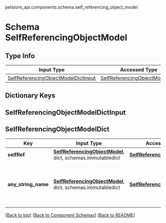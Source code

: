 petstore_api.components.schema.self_referencing_object_model
# Schema SelfReferencingObjectModel

## Type Info
Input Type | Accessed Type | Description | Notes
------------ | ------------- | ------------- | -------------
[SelfReferencingObjectModelDictInput](#selfreferencingobjectmodeldictinput) | [SelfReferencingObjectModelDict](#selfreferencingobjectmodeldict) |  |

## Dictionary Keys
## SelfReferencingObjectModelDictInput
## SelfReferencingObjectModelDict

Key | Input Type | Accessed Type | Description | Notes
------------ | ------------- | ------------- | ------------- | -------------
**selfRef** | [**SelfReferencingObjectModel**](#top), dict, schemas.immutabledict | [**SelfReferencingObjectModel**](#top) |  | [optional]
**any_string_name** | [**SelfReferencingObjectModel**](#top), dict, schemas.immutabledict | [**SelfReferencingObjectModel**](#top) | any string name can be used but the value must be the correct type | [optional]

[[Back to top]](#top) [[Back to Component Schemas]](../../../README.md#Component-Schemas) [[Back to README]](../../../README.md)
